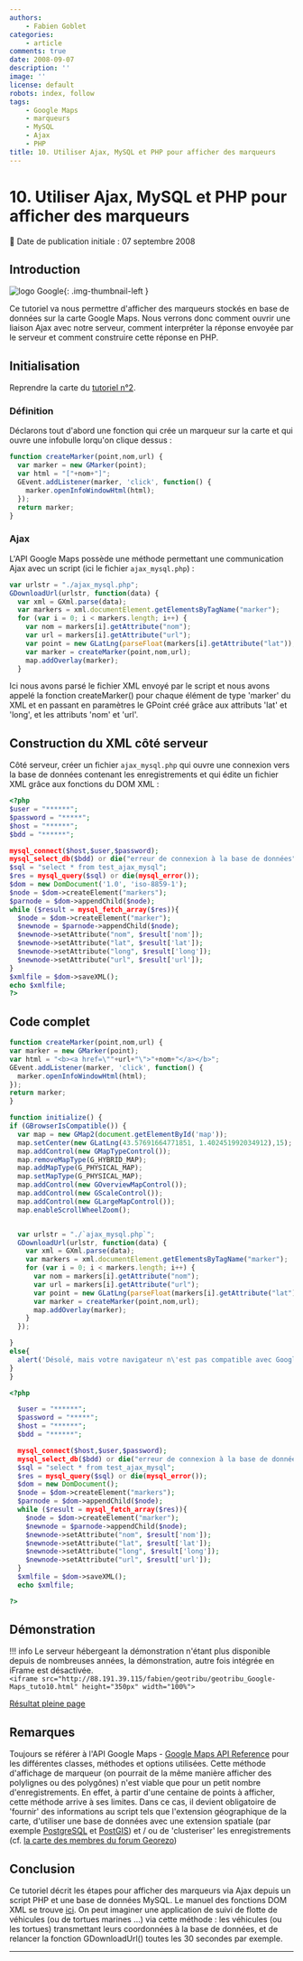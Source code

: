 ```yaml
---
authors:
    - Fabien Goblet
categories:
    - article
comments: true
date: 2008-09-07
description: ''
image: ''
license: default
robots: index, follow
tags:
    - Google Maps
    - marqueurs
    - MySQL
    - Ajax
    - PHP
title: 10. Utiliser Ajax, MySQL et PHP pour afficher des marqueurs
---
```


# 10. Utiliser Ajax, MySQL et PHP pour afficher des marqueurs

:calendar: Date de publication initiale : 07 septembre 2008

## Introduction

![logo Google](https://cdn.geotribu.fr/img/logos-icones/entreprises_association/google/google.webp "logo Google"){: .img-thumbnail-left }

Ce tutoriel va nous permettre d'afficher des marqueurs stockés en base de données sur la carte Google Maps. Nous verrons donc comment ouvrir une liaison Ajax avec notre serveur, comment interpréter la réponse envoyée par le serveur et comment construire cette réponse en PHP.  

## Initialisation

Reprendre la carte du [tutoriel n°2](http://www.geotribu.net/node/13).  

### Définition

Déclarons tout d'abord une fonction qui crée un marqueur sur la carte et qui ouvre une infobulle lorqu'on clique dessus :  

```javascript
function createMarker(point,nom,url) {  
  var marker = new GMarker(point);  
  var html = "["+nom+"]";  
  GEvent.addListener(marker, 'click', function() {  
    marker.openInfoWindowHtml(html);  
  });  
  return marker;  
}
```

### Ajax

L'API Google Maps possède une méthode permettant une communication Ajax avec un script (ici le fichier `ajax_mysql.php`) :  

```javascript
var urlstr = "./ajax_mysql.php";  
GDownloadUrl(urlstr, function(data) {  
  var xml = GXml.parse(data);  
  var markers = xml.documentElement.getElementsByTagName("marker");  
  for (var i = 0; i < markers.length; i++) {  
    var nom = markers[i].getAttribute("nom");  
    var url = markers[i].getAttribute("url");  
    var point = new GLatLng(parseFloat(markers[i].getAttribute("lat")),parseFloat(markers[i].getAttribute("long")));  
    var marker = createMarker(point,nom,url);  
    map.addOverlay(marker);  
  }
```  

Ici nous avons parsé le fichier XML envoyé par le script et nous avons appelé la fonction createMarker() pour chaque élément de type 'marker' du XML et en passant en paramètres le GPoint créé grâce aux attributs 'lat' et 'long', et les attributs 'nom' et 'url'.  

## Construction du XML côté serveur

Côté serveur, créer un fichier `ajax_mysql.php` qui ouvre une connexion vers la base de données contenant les enregistrements et qui édite un fichier XML grâce aux fonctions du DOM XML :  

```php
<?php
$user = "******";  
$password = "*****";  
$host = "******";  
$bdd = "******";

mysql_connect($host,$user,$password);  
mysql_select_db($bdd) or die("erreur de connexion à la base de données");  
$sql = "select * from test_ajax_mysql";  
$res = mysql_query($sql) or die(mysql_error());  
$dom = new DomDocument('1.0', 'iso-8859-1');  
$node = $dom->createElement("markers");  
$parnode = $dom->appendChild($node);  
while ($result = mysql_fetch_array($res)){  
  $node = $dom->createElement("marker");  
  $newnode = $parnode->appendChild($node);  
  $newnode->setAttribute("nom", $result['nom']);  
  $newnode->setAttribute("lat", $result['lat']);  
  $newnode->setAttribute("long", $result['long']);  
  $newnode->setAttribute("url", $result['url']);  
}  
$xmlfile = $dom->saveXML();  
echo $xmlfile;
?>
```

## Code complet

```javascript
function createMarker(point,nom,url) {
var marker = new GMarker(point);
var html = "<b><a href=\""+url+"\">"+nom+"</a></b>";
GEvent.addListener(marker, 'click', function() {
  marker.openInfoWindowHtml(html);
});
return marker;
}

function initialize() {
if (GBrowserIsCompatible()) {
  var map = new GMap2(document.getElementById('map'));
  map.setCenter(new GLatLng(43.57691664771851, 1.402451992034912),15);
  map.addControl(new GMapTypeControl());
  map.removeMapType(G_HYBRID_MAP);
  map.addMapType(G_PHYSICAL_MAP);
  map.setMapType(G_PHYSICAL_MAP);
  map.addControl(new GOverviewMapControl());
  map.addControl(new GScaleControl());
  map.addControl(new GLargeMapControl());
  map.enableScrollWheelZoom();


  var urlstr = "./`ajax_mysql.php`";
  GDownloadUrl(urlstr, function(data) {
    var xml = GXml.parse(data);
    var markers = xml.documentElement.getElementsByTagName("marker");
    for (var i = 0; i < markers.length; i++) {
      var nom = markers[i].getAttribute("nom");
      var url = markers[i].getAttribute("url");
      var point = new GLatLng(parseFloat(markers[i].getAttribute("lat")),parseFloat(markers[i].getAttribute("long")));
      var marker = createMarker(point,nom,url);
      map.addOverlay(marker);
    }
  });

}
else{
  alert('Désolé, mais votre navigateur n\'est pas compatible avec Google Maps');
}
}
```  

```php
<?php

  $user = "******";
  $password = "*****";
  $host = "******";
  $bdd = "******";

  mysql_connect($host,$user,$password);
  mysql_select_db($bdd) or die("erreur de connexion à la base de données");
  $sql = "select * from test_ajax_mysql";
  $res = mysql_query($sql) or die(mysql_error());
  $dom = new DomDocument();
  $node = $dom->createElement("markers");
  $parnode = $dom->appendChild($node);
  while ($result = mysql_fetch_array($res)){
    $node = $dom->createElement("marker");
    $newnode = $parnode->appendChild($node);
    $newnode->setAttribute("nom", $result['nom']);
    $newnode->setAttribute("lat", $result['lat']);
    $newnode->setAttribute("long", $result['long']);
    $newnode->setAttribute("url", $result['url']);
  }
  $xmlfile = $dom->saveXML();
  echo $xmlfile;

?>
```  

## Démonstration

!!! info
    Le serveur hébergeant la démonstration n'étant plus disponible depuis de nombreuses années, la démonstration, autre fois intégrée en iFrame est désactivée.  
    `<iframe src="http://88.191.39.115/fabien/geotribu/geotribu_Google-Maps_tuto10.html" height="350px" width="100%">`

[Résultat pleine page](http://88.191.39.115/fabien/geotribu/geotribu_Google-Maps_tuto10.html)

## Remarques

Toujours se référer à l'API Google Maps - [Google Maps API Reference](http://code.google.com/apis/maps/documentation/reference.html) pour les différentes classes, méthodes et options utilisées. Cette méthode d'affichage de marqueur (on pourrait de la même manière afficher des polylignes ou des polygônes) n'est viable que pour un petit nombre d'enregistrements. En effet, à partir d'une centaine de points à afficher, cette méthode arrive à ses limites. Dans ce cas, il devient obligatoire de 'fournir' des informations au script tels que l'extension géographique de la carte, d'utiliser une base de données avec une extension spatiale (par exemple [PostgreSQL](http://www.postgresql.org/) et [PostGIS](http://postgis.refractions.net/)) et / ou de 'clusteriser' les enregistrements (cf. [la carte des membres du forum Georezo](http://georezo.net/forum/map.php?sel=cv_user))

## Conclusion

Ce tutoriel décrit les étapes pour afficher des marqueurs via Ajax depuis un script PHP et une base de données MySQL. Le manuel des fonctions DOM XML se trouve [ici](http://www.manuelphp.com/php/ref.domxml.php). On peut imaginer une application de suivi de flotte de véhicules (ou de tortues marines ...) via cette méthode : les véhicules (ou les tortues) transmettant leurs coordonnées à la base de données, et de relancer la fonction GDownloadUrl() toutes les 30 secondes par exemple.

----

<!-- geotribu:authors-block -->
